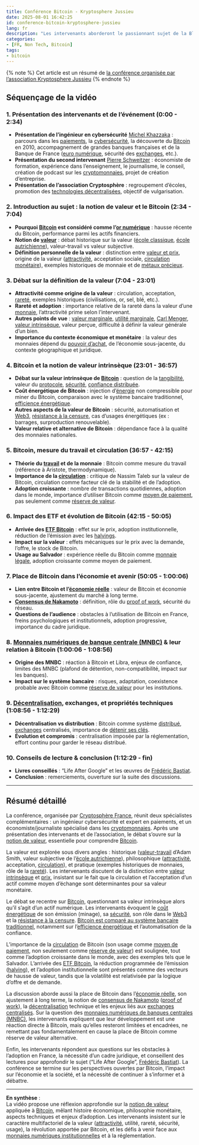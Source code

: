 ```yaml
---
title: Conférence Bitcoin - Kryptosphere Jussieu
date: 2025-08-01 16:42:25
id: conference-bitcoin-kryptosphere-jussieu
lang: fr
description: "Les intervenants aborderont le passionnant sujet de la Blockchain & du Consensus de Nakamoto, offrant ainsi un éclairage sur la manière dont ils redéfinissent la conservation de la valeur."
categories:
- [FR, Non Tech, Bitcoin]
tags:
- bitcoin
---
```


{% note %}
Cet article est un résumé de [la conférence organisée par l’association Kryptosphere Jussieu](https://youtu.be/3ckNbh5vS54)
{% endnote %}

## Séquençage de la vidéo

### 1. Présentation des intervenants et de l’événement (0:00 - 2:34)
- **Présentation de l’ingénieur en cybersécurité** [Michel Khazzaka](https://www.linkedin.com/in/khazzaka/) : parcours dans les [paiements](https://fr.wikipedia.org/wiki/Paiement), la [cybersécurité](https://fr.wikipedia.org/wiki/S%C3%A9curit%C3%A9_informatique), la découverte du [Bitcoin](https://bitcoin.fr/quest-ce-que-bitcoin/) en 2010, accompagnement de grandes banques françaises et de la Banque de France ([euro numérique](https://fr.wikipedia.org/wiki/Euro_num%C3%A9rique), sécurité des [exchanges](https://bitcoin.fr/exchanges/), etc.).
- **Présentation du second intervenant** [Pierre Schweitzer](https://www.linkedin.com/in/pierre-schweitzer-0132b533/) : économiste de formation, expérience dans l’enseignement, le journalisme, le conseil, création de podcast sur les [cryptomonnaies](https://fr.wikipedia.org/wiki/Cryptomonnaie), projet de création d’entreprise.
- **Présentation de l’association Cryptosphère** : regroupement d’écoles, promotion des [technologies décentralisées](https://fr.wikipedia.org/wiki/D%C3%A9centralisation_(informatique)), objectif de vulgarisation.

### 2. Introduction au sujet : la notion de valeur et le Bitcoin (2:34 - 7:04)
- **Pourquoi [Bitcoin](https://bitcoin.fr/quest-ce-que-bitcoin/) est considéré comme l’[or numérique](https://bitcoin.fr/bitcoin-est-il-le-nouvel-or/)** : hausse récente du Bitcoin, performance parmi les actifs financiers.
- **Notion de [valeur](https://fr.wikipedia.org/wiki/Valeur_(%C3%A9conomie))** : débat historique sur la valeur ([école classique](https://fr.wikipedia.org/wiki/%C3%89cole_classique_(%C3%A9conomie)), [école autrichienne](https://fr.wikipedia.org/wiki/%C3%89cole_autrichienne)), valeur-travail vs valeur subjective.
- **Définition personnelle de la valeur** : distinction entre [valeur et prix](https://www.lafinancepourtous.com/decryptages/marches-financiers/fonctionnement-du-marche/la-valeur-et-le-prix/), origine de la valeur ([attractivité](https://fr.wikipedia.org/wiki/Utilit%C3%A9_(%C3%A9conomie)), acceptation sociale, [circulation monétaire](https://fr.wikipedia.org/wiki/Circulation_mon%C3%A9taire)), exemples historiques de monnaie et de [métaux précieux](https://fr.wikipedia.org/wiki/Or).

### 3. Débat sur la définition de la valeur (7:04 - 23:01)
- **Attractivité comme origine de la valeur** : circulation, acceptation, [rareté](https://fr.wikipedia.org/wiki/Raret%C3%A9), exemples historiques (civilisations, or, sel, blé, etc.).
- **Rareté et adoption** : importance relative de la rareté dans la valeur d’une [monnaie](https://fr.wikipedia.org/wiki/Monnaie), l’attractivité prime selon l’intervenant.
- **Autres points de vue** : [valeur marginale](https://fr.wikipedia.org/wiki/Utilit%C3%A9_marginale), [utilité marginale](https://fr.wikipedia.org/wiki/Utilit%C3%A9_marginale), [Carl Menger](https://fr.wikipedia.org/wiki/Carl_Menger), [valeur intrinsèque](https://fr.wikipedia.org/wiki/Valeur_intrins%C3%A8que), valeur perçue, difficulté à définir la valeur générale d’un bien.
- **Importance du contexte économique et monétaire** : la valeur des monnaies dépend du [pouvoir d’achat](https://fr.wikipedia.org/wiki/Pouvoir_d%27achat), de l’économie sous-jacente, du contexte géographique et juridique.

### 4. Bitcoin et la notion de valeur intrinsèque (23:01 - 36:57)
- **Débat sur la valeur intrinsèque de [Bitcoin](https://bitcoin.fr/quest-ce-que-bitcoin/)** : question de la [tangibilité](https://fr.wikipedia.org/wiki/Tangibilit%C3%A9), valeur du [protocole](https://bitcoin.fr/protocole-bitcoin/), [sécurité](https://bitcoin.fr/securite/), [confiance distribuée](https://bitcoin.fr/la-confiance-dans-bitcoin/).
- **Coût énergétique de Bitcoin** : injection d’[énergie](https://fr.wikipedia.org/wiki/%C3%89nergie) non compressible pour miner du Bitcoin, comparaison avec le système bancaire traditionnel, [efficience énergétique](https://fr.wikipedia.org/wiki/Efficacit%C3%A9_%C3%A9nerg%C3%A9tique).
- **Autres aspects de la valeur de Bitcoin** : sécurité, automatisation et [Web3](https://fr.wikipedia.org/wiki/Web3), [résistance à la censure](https://bitcoin.fr/censure-et-bitcoin/), cas d’usages énergétiques (ex : barrages, surproduction renouvelable).
- **Valeur relative et alternative de Bitcoin** : dépendance face à la qualité des monnaies nationales.

### 5. Bitcoin, mesure du travail et circulation (36:57 - 42:15)
- **Théorie du [travail](https://fr.wikipedia.org/wiki/Th%C3%A9orie_de_la_valeur_(%C3%A9conomie)) et de la monnaie** : Bitcoin comme mesure du travail (référence à Aristote, thermodynamique).
- **Importance de la [circulation](https://fr.wikipedia.org/wiki/Circulation_mon%C3%A9taire)** : critique de Nassim Taleb sur la valeur de Bitcoin, circulation comme facteur clé de la stabilité et de l’adoption.
- **Adoption croissante** : nombre de transactions quotidiennes, adoption dans le monde, importance d’utiliser Bitcoin comme [moyen de paiement](https://bitcoin.fr/quest-ce-quun-paiement-bitcoin/), pas seulement comme [réserve de valeur](https://bitcoin.fr/bitcoin-reserve-de-valeur/).

### 6. Impact des ETF et évolution de Bitcoin (42:15 - 50:05)
- **Arrivée des [ETF Bitcoin](https://bitcoin.fr/bitcoin-etf/)** : effet sur le prix, adoption institutionnelle, réduction de l’émission avec les [halvings](https://bitcoin.fr/halving/).
- **Impact sur la valeur** : effets mécaniques sur le prix avec la demande, l’offre, le stock de Bitcoin.
- **Usage au Salvador** : expérience réelle du Bitcoin comme [monnaie légale](https://bitcoin.fr/bitcoin-au-salvador/), adoption croissante comme moyen de paiement.

### 7. Place de Bitcoin dans l’économie et avenir (50:05 - 1:00:06)
- **Lien entre Bitcoin et l’[économie réelle](https://fr.wikipedia.org/wiki/%C3%89conomie_r%C3%A9elle)** : valeur de Bitcoin et économie sous-jacente, ajustement du marché à long terme.
- **[Consensus de Nakamoto](https://bitcoin.fr/consensus-de-nakamoto/)** : définition, rôle du [proof of work](https://fr.wikipedia.org/wiki/Preuve_de_travail), sécurité du réseau.
- **Questions de l’audience** : obstacles à l’utilisation de Bitcoin en France, freins psychologiques et institutionnels, adoption progressive, importance du cadre juridique.

### 8. [Monnaies numériques de banque centrale (MNBC)](https://bitcoin.fr/monnaies-numeriques-de-banques-centrales/) & leur relation à Bitcoin (1:00:06 - 1:08:56)
- **Origine des MNBC** : réaction à Bitcoin et Libra, enjeux de confiance, limites des MNBC (plafond de détention, non-compatibilité, impact sur les banques).
- **Impact sur le système bancaire** : risques, adaptation, coexistence probable avec Bitcoin comme [réserve de valeur](https://bitcoin.fr/bitcoin-reserve-de-valeur/) pour les institutions.

### 9. [Décentralisation](https://bitcoin.fr/decentralisation/), exchanges, et propriétés techniques (1:08:56 - 1:12:29)
- **Décentralisation vs distribution** : Bitcoin comme système [distribué](https://fr.wikipedia.org/wiki/Pair_%C3%A0_pair), [exchanges](https://bitcoin.fr/exchanges/) centralisés, importance de [détenir ses clés](https://bitcoin.fr/clefs-privees/).
- **Évolution et compromis** : centralisation imposée par la réglementation, effort continu pour garder le réseau distribué.

### 10. Conseils de lecture & conclusion (1:12:29 - fin)
- **Livres conseillés** : “Life After Google” et les œuvres de [Frédéric Bastiat](https://fr.wikipedia.org/wiki/Fr%C3%A9d%C3%A9ric_Bastiat).
- **Conclusion** : remerciements, ouverture sur la suite des discussions.

---

## Résumé détaillé

La conférence, organisée par [Cryptosphère France](https://www.kryptosphere.org/en), réunit deux spécialistes complémentaires : un ingénieur cybersécurité et expert en paiements, et un économiste/journaliste spécialisé dans les [cryptomonnaies](https://fr.wikipedia.org/wiki/Cryptomonnaie). Après une présentation des intervenants et de l’association, le débat s’ouvre sur la [notion de valeur](https://fr.wikipedia.org/wiki/Valeur_(%C3%A9conomie)), essentielle pour comprendre [Bitcoin](https://bitcoin.fr/quest-ce-que-bitcoin/).

La valeur est explorée sous divers angles : historique ([valeur-travail](https://fr.wikipedia.org/wiki/Th%C3%A9orie_de_la_valeur_(%C3%A9conomie)) d’Adam Smith, valeur subjective de l’[école autrichienne](https://fr.wikipedia.org/wiki/%C3%89cole_autrichienne)), philosophique ([attractivité](https://fr.wikipedia.org/wiki/Utilit%C3%A9_(%C3%A9conomie)), acceptation, [circulation](https://fr.wikipedia.org/wiki/Circulation_mon%C3%A9taire)), et pratique (exemples historiques de monnaies, rôle de la [rareté](https://fr.wikipedia.org/wiki/Raret%C3%A9)). Les intervenants discutent de la distinction entre [valeur intrinsèque](https://fr.wikipedia.org/wiki/Valeur_intrins%C3%A8que) et [prix](https://www.lafinancepourtous.com/decryptages/marches-financiers/fonctionnement-du-marche/la-valeur-et-le-prix/), insistant sur le fait que la circulation et l’acceptation d’un actif comme moyen d’échange sont déterminantes pour sa valeur monétaire.

Le débat se recentre sur [Bitcoin](https://bitcoin.fr/quest-ce-que-bitcoin/), questionnant sa valeur intrinsèque alors qu’il s’agit d’un actif numérique. Les intervenants évoquent le [coût énergétique](https://fr.wikipedia.org/wiki/Consommation_%C3%A9nerg%C3%A9tique_de_Bitcoin) de son émission (minage), sa [sécurité](https://bitcoin.fr/securite/), son rôle dans le [Web3](https://fr.wikipedia.org/wiki/Web3) et la [résistance à la censure](https://bitcoin.fr/censure-et-bitcoin/). [Bitcoin est comparé au système bancaire traditionnel](https://bitcoin.fr/le-rapport-de-michel-khazzaka-sur-la-consommation-energetique-de-bitcoin/), notamment sur l’[efficience énergétique](https://fr.wikipedia.org/wiki/Efficacit%C3%A9_%C3%A9nerg%C3%A9tique) et l’automatisation de la confiance.

L’importance de la [circulation](https://fr.wikipedia.org/wiki/Circulation_mon%C3%A9taire) de Bitcoin (son usage comme [moyen de paiement](https://bitcoin.fr/quest-ce-quun-paiement-bitcoin/), non seulement comme [réserve de valeur](https://bitcoin.fr/bitcoin-reserve-de-valeur/)) est soulignée, tout comme l’adoption croissante dans le monde, avec des exemples tels que le Salvador. L’arrivée des [ETF Bitcoin](https://bitcoin.fr/bitcoin-etf/), la réduction programmée de l’émission ([halving](https://bitcoin.fr/halving/)), et l’adoption institutionnelle sont présentés comme des vecteurs de hausse de valeur, tandis que la volatilité est relativisée par la logique d’offre et de demande.

La discussion aborde aussi la place de Bitcoin dans l’[économie réelle](https://fr.wikipedia.org/wiki/%C3%89conomie_r%C3%A9elle), son ajustement à long terme, la notion de [consensus de Nakamoto](https://bitcoin.fr/consensus-de-nakamoto/) ([proof of work](https://fr.wikipedia.org/wiki/Preuve_de_travail)), la [décentralisation](https://bitcoin.fr/decentralisation/) technique et les enjeux liés aux [exchanges centralisés](https://bitcoin.fr/exchanges/). Sur la question des [monnaies numériques de banques centrales (MNBC)](https://bitcoin.fr/monnaies-numeriques-de-banques-centrales/), les intervenants expliquent que leur développement est une réaction directe à Bitcoin, mais qu’elles resteront limitées et encadrées, ne remettant pas fondamentalement en cause la place de Bitcoin comme réserve de valeur alternative.

Enfin, les intervenants répondent aux questions sur les obstacles à l’adoption en France, la nécessité d’un cadre juridique, et conseillent des lectures pour approfondir le sujet (“Life After Google”, [Frédéric Bastiat](https://fr.wikipedia.org/wiki/Fr%C3%A9d%C3%A9ric_Bastiat)). La conférence se termine sur les perspectives ouvertes par Bitcoin, l’impact sur l’économie et la société, et la nécessité de continuer à s’informer et à débattre.

---

**En synthèse** :  
La vidéo propose une réflexion approfondie sur la [notion de valeur](https://fr.wikipedia.org/wiki/Valeur_(%C3%A9conomie)) appliquée à [Bitcoin](https://bitcoin.fr/quest-ce-que-bitcoin/), mêlant histoire économique, philosophie monétaire, aspects techniques et enjeux d’adoption. Les intervenants insistent sur le caractère multifactoriel de la valeur ([attractivité](https://fr.wikipedia.org/wiki/Utilit%C3%A9_(%C3%A9conomie)), utilité, rareté, sécurité, usage), la révolution apportée par Bitcoin, et les défis à venir face aux [monnaies numériques institutionnelles](https://bitcoin.fr/monnaies-numeriques-de-banques-centrales/) et à la réglementation.
